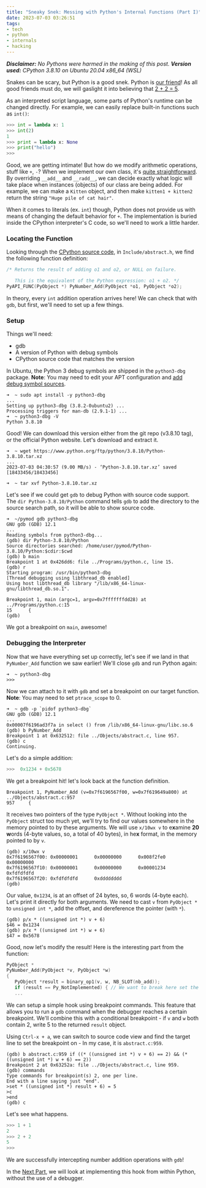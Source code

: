 ```yaml
---
title: "Sneaky Snek: Messing with Python's Internal Functions (Part I)"
date: 2023-07-03 03:26:51
tags:
- tech
- python
- internals
- hacking
---
```


***Disclaimer:*** *No Pythons were harmed in the making of this post.*
***Version used:*** *CPython 3.8.10 on Ubuntu 20.04 x86_64 (WSL)*

Snakes can be scary, but Python is a good snek. Python is [our friend](https://www.youtube.com/watch?v=L-PI-YqDkwk)!
As all good friends must do, we will gaslight it into believing that [2 + 2 = 5](https://en.wikipedia.org/wiki/2_%2B_2_%3D_5).

As an interpreted script language, some parts of Python's runtime can be changed directly.
For example, we can easily replace built-in functions such as `int()`:
```Python
>>> int = lambda x: 1
>>> int(2)
1
>>> print = lambda x: None
>>> print("hello")
>>>
```

Good, we are getting intimate! But how do we modify arithmetic operations, stuff like `+`, `-`? When we implement our own class, it's [quite straightforward](https://www.marinamele.com/2014/04/modifying-add-method-of-python-class.html). By overriding `__add__` and `__radd__`, we can decide exactly what logic will take place when instances (objects) of our class are being added. For example, we can make a `Kitten` object, and then make `kitten1 + kitten2` return the string `"Huge pile of cat hair"`.

When it comes to literals (ex. `int`) though, Python does not provide us with means of changing the default behavior for `+`. The implementation is buried inside the CPython interpreter's C code, so we'll need to work a little harder.

### Locating the Function
Looking through the [CPython source code](https://github.com/python/cpython), in `Include/abstract.h`, we find the following function definition:
```C
/* Returns the result of adding o1 and o2, or NULL on failure.

   This is the equivalent of the Python expression: o1 + o2. */
PyAPI_FUNC(PyObject *) PyNumber_Add(PyObject *o1, PyObject *o2);
```

In theory, every `int` addition operation arrives here!
We can check that with `gdb`, but first, we'll need to set up a few things.


### Setup

Things we'll need:
- gdb
- A version of Python with debug symbols
- CPython source code that matches the version

In Ubuntu, the Python 3 debug symbols are shipped in the `python3-dbg` package.
**Note**: You may need to edit your APT configuration and [add debug symbol sources](https://wiki.ubuntu.com/Debug%20Symbol%20Packages).

```
➜  ~ sudo apt install -y python3-dbg
...
Setting up python3-dbg (3.8.2-0ubuntu2) ...
Processing triggers for man-db (2.9.1-1) ...
➜  ~ python3-dbg -V
Python 3.8.10
```

Good! We can download this version either from the git repo (v3.8.10 tag), or the official Python website. Let's download and extract it.

```
➜  ~ wget https://www.python.org/ftp/python/3.8.10/Python-3.8.10.tar.xz
...
2023-07-03 04:30:57 (9.00 MB/s) - ‘Python-3.8.10.tar.xz’ saved [18433456/18433456]

➜  ~ tar xvf Python-3.8.10.tar.xz
```

Let's see if we could get `gdb` to debug Python with source code support. The `dir Python-3.8.10/Python` command tells `gdb` to add the directory to the source search path, so it will be able to show source code.

```
➜  ~/pymod gdb python3-dbg
GNU gdb (GDB) 12.1
...
Reading symbols from python3-dbg...
(gdb) dir Python-3.8.10/Python
Source directories searched: /home/user/pymod/Python-3.8.10/Python:$cdir:$cwd
(gdb) b main
Breakpoint 1 at 0x426dd6: file ../Programs/python.c, line 15.
(gdb) r
Starting program: /usr/bin/python3-dbg
[Thread debugging using libthread_db enabled]
Using host libthread_db library "/lib/x86_64-linux-gnu/libthread_db.so.1".

Breakpoint 1, main (argc=1, argv=0x7fffffffdd28) at ../Programs/python.c:15
15      {
(gdb)
```

We got a breakpoint on `main`, awesome!

### Debugging the Interpreter

Now that we have everything set up correctly, let's see if we land in that `PyNumber_Add` function we saw earlier!
We'll close `gdb` and run Python again:
```
➜  ~ python3-dbg
>>>
```

Now we can attach to it with `gdb` and set a breakpoint on our target function.
**Note**: You may need to set `ptrace_scope` to 0.

```
➜  ~ gdb -p `pidof python3-dbg`
GNU gdb (GDB) 12.1
...
0x00007f6196ad3f7a in select () from /lib/x86_64-linux-gnu/libc.so.6
(gdb) b PyNumber_Add
Breakpoint 1 at 0x632512: file ../Objects/abstract.c, line 957.
(gdb) c
Continuing.
```

Let's do a simple addition:
```py
>>>  0x1234 + 0x5678
```

We get a breakpoint hit! let's look back at the function definition.
```
Breakpoint 1, PyNumber_Add (v=0x7f6196567f00, w=0x7f619649a800) at ../Objects/abstract.c:957
957     {
```

It receives two pointers of the type `PyObject *`. Without looking into the `PyObject` struct too much yet, we'll try to find our values somewhere in the memory pointed to by these arguments. We will use `x/10wx v` to e**x**amine **20** **w**ords (4-byte values, so, a total of 40 bytes), in he**x** format, in the memory pointed to by `v`.

```
(gdb) x/10wx v
0x7f6196567f00: 0x00000001      0x00000000      0x008f2fe0      0x00000000
0x7f6196567f10: 0x00000001      0x00000000      0x00001234      0xfdfdfdfd
0x7f6196567f20: 0xfdfdfdfd      0xdddddddd
(gdb)
```

Our value, `0x1234`, is at an offset of 24 bytes, so, 6 words (4-byte each). 
Let's print it directly for both arguments.
We need to cast `v` from `PyObject *` to `unsigned int *`, add the offset, and dereference the pointer (with `*`).

```
(gdb) p/x * ((unsigned int *) v + 6)
$46 = 0x1234
(gdb) p/x * ((unsigned int *) w + 6)
$47 = 0x5678
```

Good, now let's modify the result!
Here is the interesting part from the function:

```c
PyObject *
PyNumber_Add(PyObject *v, PyObject *w)
{
   PyObject *result = binary_op1(v, w, NB_SLOT(nb_add));
   if (result == Py_NotImplemented) { // We want to break here set the result
   ...
```

We can setup a simple hook using breakpoint commands.
This feature that allows you to run a `gdb` command when the debugger reaches a certain breakpoint.
We'll combine this with a conditional breakpoint - if `v` and `w` both contain 2, write 5 to the returned `result` object.

Using `Ctrl-x + a`, we can switch to source code view and find the target line to set the breakpoint on - In my case, it is `abstract.c:959`.

```
(gdb) b abstract.c:959 if ((* ((unsigned int *) v + 6) == 2) && (* ((unsigned int *) w + 6) == 2))
Breakpoint 2 at 0x63252a: file ../Objects/abstract.c, line 959.
(gdb) commands
Type commands for breakpoint(s) 2, one per line.
End with a line saying just "end".
>set * ((unsigned int *) result + 6) = 5
>c
>end
(gdb) c
```

Let's see what happens.
```py
>>> 1 + 1
2
>>> 2 + 2
5
>>>
```

We are successfully intercepting number addition operations with `gdb`!

In the [Next Part](/2023/07/03/Sneaky-Snek-Messing-with-Python-s-Internal-Functions-Part-II/), we will look at implementing this hook from within Python, without the use of a debugger.
